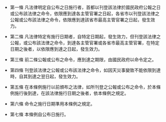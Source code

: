 * 第一條 凡法律明定自公布之日施行者，首都以刊登該法律於國民政府公報之日或公布該法律之命令，依限應到達各主管官署之日起，各省市以刊登該法律之公報或公布該法律之命令，依限應到達該省市最高主管官署之日起，發生效力。

* 第二條 凡法律特定有施行日期者，自特定日期起，發生效力，但刊登該法律之公報，或公布該法律之命令，到達各主管官署或各省市最高主管官署，在特定日期之後者，以依限應到達之日起，發生效力。

* 第三條 前二條公報或公布之命令，應到達之期限，由國民政府以命令定之。

* 第四條 刊登該法律之公報或公布該法律之命令，如因天災事變致不能依限到達時，自其到達之翌日起，發生效力。

* 第五條 在本條例施行以前頒布之法律，如所刊登之公報或公布之命令，於本條例施行後到達，在該法律施行日期之後者，依本條例之規定。

* 第六條 命令之施行日期準用本條例之規定。

* 第七條 本條例自公布日施行。

